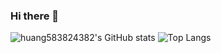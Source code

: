 ### Hi there 👋

<!--
**huang583824382/huang583824382** is a ✨ _special_ ✨ repository because its `README.md` (this file) appears on your GitHub profile.

Here are some ideas to get you started:

- 🔭 I’m currently working on ...
- 🌱 I’m currently learning ...
- 👯 I’m looking to collaborate on ...
- 🤔 I’m looking for help with ...
- 💬 Ask me about ...
- 📫 How to reach me: ...
- 😄 Pronouns: ...
- ⚡ Fun fact: ...
-->

<!-- <div align="center"> <img src="https://metrics.lecoq.io/huang583824382?template=classic&config.timezone=Asia%2FShanghai"> </div>
<div align="center"> <img src="https://activity-graph.herokuapp.com/graph?username=huang583824382&theme=xcode" /> </div> -->

![huang583824382's GitHub stats](https://github-readme-stats.vercel.app/api?username=huang583824382&show_icons=true&layout=compact&hide_border=true&count_private=true) ![Top Langs](https://github-readme-stats.vercel.app/api/top-langs/?username=huang583824382&layout=compact&hide_border=true&count_private=true&langs_count=8&hide=jupyter%20notebook,html,css,less,ejs,scss,makefile)
